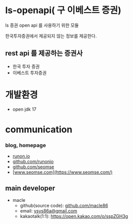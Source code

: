 # ls-openapi( 구 이베스트 증권)
ls 증권 open api 를 사용하기 위한 모듈

한국투자증권에서 제공되지 않는 정보를 제공한다. 

## rest api 를 제공하는 증권사
- 한국 투자 증권
- 이베스트 투자증권

# 개발환경
- open jdk 17

# communication
### blog, homepage
- [runon.io](https://runon.io)
- [github.com/runonio](https://github.com/runonio)
- [github.com/seomse](https://github.com/seomse)
- [www.seomse.com](https://www.seomse.com/)


## main developer
- macle
  - github(source code): [github.com/macle86](https://github.com/macle86)
  - email: ysys86a@gmail.com
  - kakaotalk(1:1): https://open.kakao.com/o/sspZGH3g